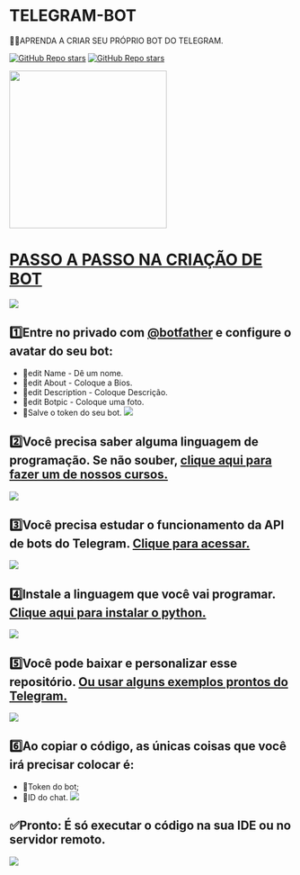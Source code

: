 # TELEGRAM-BOT
👨‍⚖️APRENDA A CRIAR SEU PRÓPRIO BOT DO TELEGRAM.

[![GitHub Repo stars](https://img.shields.io/badge/CURSO%20COMPRETO%20NO-CANAL-03A9F4?logo=telegram)](https://t.me/BOTCRIADO) 
[![GitHub Repo stars](https://img.shields.io/badge/PEÇA%20AJUDA%20NO-GRUPO-03A9F4?logo=telegram)](https://t.me/CODIGOGP)
<br>

<img src="https://blog.vandersonguidi.com.br/wp-content/uploads/2019/04/S_863346-MLB29530915311_032019-O.jpg" align="center" width="280"> <br>

# [PASSO A PASSO NA CRIAÇÃO DE BOT](https://t.me/BOTCRIADO/4)
![](https://i.imgur.com/waxVImv.png)

## 1️⃣Entre no privado com [@botfather](https://t.me/botfather) e configure o avatar do seu bot:
* 🔹edit Name - Dê um nome.
* 🔹edit About - Coloque a Bios.
* 🔹edit Description - Coloque Descrição.
* 🔹edit Botpic - Coloque uma foto.
* 🔰Salve o token do seu bot.
![](https://i.imgur.com/waxVImv.png)

## 2️⃣Você precisa saber alguma linguagem de programação. Se não souber, [clique aqui para fazer um de nossos cursos.](https://t.me/CODIGOCN/1333)
![](https://i.imgur.com/waxVImv.png)

## 3️⃣Você precisa estudar o funcionamento da API de bots do Telegram. [Clique para acessar.](https://core.telegram.org/bots/api)
![](https://i.imgur.com/waxVImv.png)

## 4️⃣Instale a linguagem que você vai programar. [Clique aqui para instalar o python.](https://pypi.org/project/pyTelegramBotAPI/#files)
![](https://i.imgur.com/waxVImv.png)

## 5️⃣Você pode baixar e personalizar esse repositório. [Ou usar alguns exemplos prontos do Telegram.](https://core.telegram.org/bots/samples)
![](https://i.imgur.com/waxVImv.png)

## 6️⃣Ao copiar o código, as únicas coisas que você irá precisar colocar é:
* 🔰Token do bot;
* 🔰ID do chat.
![](https://i.imgur.com/waxVImv.png)

## ✅Pronto: É só executar o código na sua IDE ou no servidor remoto.
![](https://i.imgur.com/waxVImv.png)
